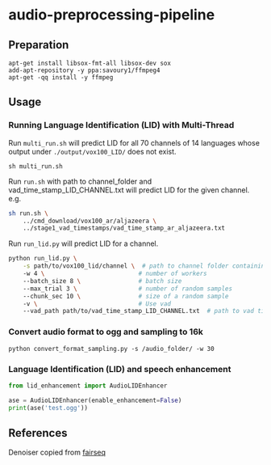 # audio-preprocessing-pipeline

## Preparation

```shell
apt-get install libsox-fmt-all libsox-dev sox
add-apt-repository -y ppa:savoury1/ffmpeg4
apt-get -qq install -y ffmpeg
```

## Usage

### Running Language Identification (LID) with Multi-Thread

Run `multi_run.sh` will predict LID for all 70 channels of 14 languages whose output under `./output/vox100_LID/` does not exist.

`sh multi_run.sh`

Run `run.sh` with path to channel_folder and vad_time_stamp_LID_CHANNEL.txt will predict LID for the given channel. e.g.

```bash
sh run.sh \
    ../cmd_download/vox100_ar/aljazeera \
    ../stage1_vad_timestamps/vad_time_stamp_ar_aljazeera.txt
```

Run `run_lid.py` will predict LID for a channel.

```bash
python run_lid.py \
    -s path/to/vox100_lid/channel \  # path to channel folder containing *.ogg
    -w 4 \                          # number of workers
    --batch_size 8 \                # batch size
    --max_trial 3 \                 # number of random samples
    --chunk_sec 10 \                # size of a random sample
    -v \                            # Use vad
    --vad_path path/to/vad_time_stamp_LID_CHANNEL.txt  # path to vad time stamp dictionary
```

### Convert audio format to ogg and sampling to 16k

`python convert_format_sampling.py -s /audio_folder/ -w 30`

### Language Identification (LID) and speech enhancement

```python
from lid_enhancement import AudioLIDEnhancer

ase = AudioLIDEnhancer(enable_enhancement=False)
print(ase('test.ogg'))
```

## References

Denoiser copied
from [fairseq](https://github.com/facebookresearch/fairseq/tree/main/examples/speech_synthesis/preprocessing/denoiser)
